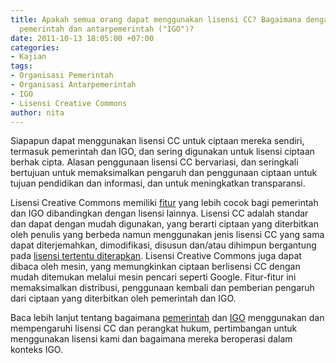 ```yaml
---
title: Apakah semua orang dapat menggunakan lisensi CC? Bagaimana dengan organisasi
  pemerintah dan antarpemerintah ("IGO")?
date: 2011-10-13 18:05:00 +07:00
categories:
- Kajian
tags:
- Organisasi Pemerintah
- Organisasi Antarpemerintah
- IGO
- Lisensi Creative Commons
author: nita
---
```


Siapapun dapat menggunakan lisensi CC untuk ciptaan mereka sendiri, termasuk pemerintah dan IGO, dan sering digunakan untuk lisensi ciptaan berhak cipta. Alasan penggunaan lisensi CC bervariasi, dan seringkali bertujuan untuk memaksimalkan pengaruh dan penggunaan ciptaan untuk tujuan pendidikan dan informasi, dan untuk meningkatkan transparansi.

Lisensi Creative Commons memiliki [fitur](http://wiki.creativecommons.or.id/Lisensi) yang lebih cocok bagi pemerintah dan IGO dibandingkan dengan lisensi lainnya. Lisensi CC adalah standar dan dapat dengan mudah digunakan, yang berarti ciptaan yang diterbitkan oleh penulis yang berbeda namun menggunakan jenis lisensi CC yang sama dapat diterjemahkan, dimodifikasi, disusun dan/atau dihimpun bergantung pada [lisensi tertentu diterapkan](http://wiki.creativecommons.or.id/FAQ#Dapatkah_saya_menggabungkan_ciptaan_yang_menggunakan_lisensi_Creative_Commons_yang_berbeda_ke_dalam_ciptaan_saya.3F). Lisensi Creative Commons juga dapat dibaca oleh mesin, yang memungkinkan ciptaan berlisensi CC dengan mudah ditemukan melalui mesin pencari seperti Google. Fitur-fitur ini memaksimalkan distribusi, penggunaan kembali dan pemberian pengaruh dari ciptaan yang diterbitkan oleh pemerintah dan IGO.

Baca lebih lanjut tentang bagaimana [pemerintah](http://wiki.creativecommons.org/Government) dan [IGO](IGO) menggunakan dan mempengaruhi lisensi CC dan perangkat hukum, pertimbangan untuk menggunakan lisensi kami dan bagaimana mereka beroperasi dalam konteks IGO.